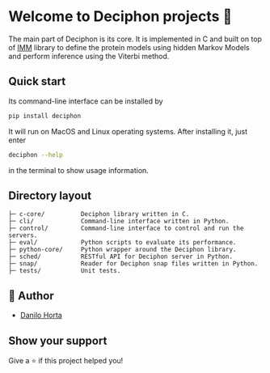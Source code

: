 # Welcome to Deciphon projects 👋

The main part of Deciphon is its core. It is implemented in C and built on top
of [IMM](https://github.com/EBI-Metagenomics/imm) library to define the protein
models using hidden Markov Models and perform inference using the Viterbi
method.

## Quick start

Its command-line interface can be installed by

```sh
pip install deciphon
```

It will run on MacOS and Linux operating systems.
After installing it, just enter

```sh
deciphon --help
```

in the terminal to show usage information.

## Directory layout

    ├─ c-core/          Deciphon library written in C.
    ├─ cli/             Command-line interface written in Python.
    ├─ control/         Command-line interface to control and run the servers.
    ├─ eval/            Python scripts to evaluate its performance.
    ├─ python-core/     Python wrapper around the Deciphon library.
    ├─ sched/           RESTful API for Deciphon server in Python.
    ├─ snap/            Reader for Deciphon snap files written in Python.
    ├─ tests/           Unit tests.

## 👤 Author

- [Danilo Horta](https://github.com/horta)

## Show your support

Give a ⭐️ if this project helped you!
